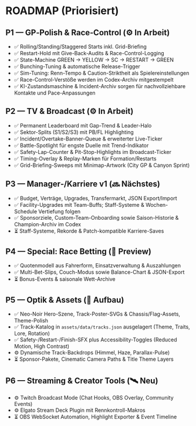 # ROADMAP (Priorisiert)

## P1 — GP‑Polish & Race‑Control (⚙️ In Arbeit)
- ✅ Rolling/Standing/Staggered Starts inkl. Grid-Briefing
- ✅ Restart-Hold mit Give-Back-Audits & Race-Control-Logging
- ✅ State-Machine GREEN → YELLOW → SC → RESTART → GREEN
- ✅ Bunching-Tuning & automatische Release-Trigger
- ✅ Sim-Tuning: Renn-Tempo & Caution-Striktheit als Spielereinstellungen
- ✅ Race-Control-Verstöße werden im Codex-Archiv mitgestempelt
- ✅ KI-Zustandsmaschine & Incident-Archiv sorgen für nachvollziehbare Kontakte und Pace-Anpassungen

## P2 — TV & Broadcast (⚙️ In Arbeit)
- ✅ Permanent Leaderboard mit Gap-Trend & Leader-Halo
- ✅ Sektor-Splits (S1/S2/S3) mit PB/FL Highlighting
- ✅ Incident/Overtake-Banner-Queue & erweiterter Live-Ticker
- ✅ Battle-Spotlight für engste Duelle mit Trend-Indikator
- ✅ Safety-Lap-Counter & Pit-Stop-Highlights im Broadcast-Ticker
- ✅ Timing-Overlay & Replay-Marken für Formation/Restarts
- ✅ Grid-Briefing-Sweeps mit Minimap-Artwork (City GP & Canyon Sprint)

## P3 — Manager‑/Karriere v1 (🔜 Nächstes)
- ✅ Budget, Verträge, Upgrades, Transfermarkt, JSON Export/Import
- ✅ Facility-Upgrades mit Team-Buffs; Staff-Systeme & Wochen-Schedule Vertiefung folgen
- ✅ Sponsorziele, Custom-Team-Onboarding sowie Saison-Historie & Champion-Archiv im Codex
- ⏳ Staff-Systeme, Rekorde & Patch-kompatible Karriere-Saves

## P4 — Special: Race Betting (🧪 Preview)
- ✅ Quotenmodell aus Fahrerform, Einsatzverwaltung & Auszahlungen
- ✅ Multi-Bet-Slips, Couch-Modus sowie Balance-Chart & JSON-Export
- ⏳ Bonus-Events & saisonale Wett-Archive

## P5 — Optik & Assets (🎨 Aufbau)
- ✅ Neo-Noir Hero-Szene, Track-Poster-SVGs & Chassis/Flag-Assets, Theme-Polish
- ✅ Track-Katalog in `assets/data/tracks.json` ausgelagert (Theme, Traits, Lore, Rotation)
- ✅ Safety-/Restart-/Finish-SFX plus Accessibility-Toggles (Reduced Motion, High Contrast)
- ⚙️ Dynamische Track-Backdrops (Himmel, Haze, Parallax-Pulse)
- ⏳ Sponsor-Pakete, Cinematic Camera Paths & Title Theme Layers

## P6 — Streaming & Creator Tools (🛰️ Neu)
- ⚙️ Twitch Broadcast Mode (Chat Hooks, OBS Overlay, Community Events)
- ⚙️ Elgato Stream Deck Plugin mit Rennkontroll-Makros
- ⏳ OBS WebSocket Automation, Highlight Exporter & Event Timeline
